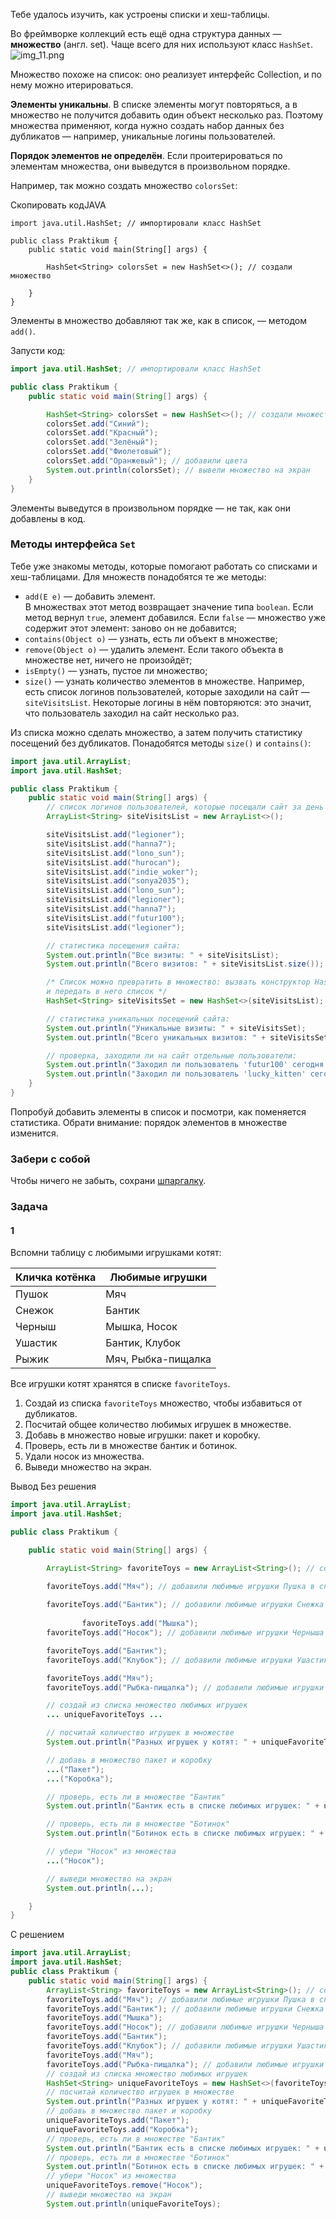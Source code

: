 Тебе удалось изучить, как устроены списки и хеш-таблицы.

Во фреймворке коллекций есть ещё одна структура данных — **множество** (англ. set). Чаще всего для них используют класс `HashSet`.
![img_11.png](img%2Fimg_11.png)

Множество похоже на список: оно реализует интерфейс Collection, и по нему можно итерироваться.

**Элементы уникальны**. В списке элементы могут повторяться, а в множество не получится добавить один объект несколько раз. Поэтому множества применяют, когда нужно создать набор данных без дубликатов — например, уникальные логины пользователей.

**Порядок элементов не определён**. Если проитерироваться по элементам множества, они выведутся в произвольном порядке.

Например, так можно создать множество `colorsSet`:

Скопировать кодJAVA

```
import java.util.HashSet; // импортировали класс HashSet

public class Praktikum {
    public static void main(String[] args) {

        HashSet<String> colorsSet = new HashSet<>(); // создали множество

    }
} 
```

Элементы в множество добавляют так же, как в список, — методом `add()`.

Запусти код:
```java
import java.util.HashSet; // импортировали класс HashSet

public class Praktikum {
    public static void main(String[] args) {

        HashSet<String> colorsSet = new HashSet<>(); // создали множество
        colorsSet.add("Синий");
        colorsSet.add("Красный");
        colorsSet.add("Зелёный");
        colorsSet.add("Фиолетовый");
        colorsSet.add("Оранжевый"); // добавили цвета
        System.out.println(colorsSet); // вывели множество на экран
    }
}
```

Элементы выведутся в произвольном порядке — не так, как они добавлены в код.

### Методы интерфейса `Set`

Тебе уже знакомы методы, которые помогают работать со списками и хеш-таблицами. Для множеств понадобятся те же методы:

- `add(E e)` — добавить элемент.  
  В множествах этот метод возвращает значение типа `boolean`. Если метод вернул `true`, элемент добавился. Если `false` — множество уже содержит этот элемент: заново он не добавится;
- `contains(Object o)` — узнать, есть ли объект в множестве;
- `remove(Object o)` — удалить элемент. Если такого объекта в множестве нет, ничего не произойдёт;
- `isEmpty()` — узнать, пустое ли множество;
- `size()` — узнать количество элементов в множестве.
  Например, есть список логинов пользователей, которые заходили на сайт — `siteVisitsList`. Некоторые логины в нём повторяются: это значит, что пользователь заходил на сайт несколько раз.

Из списка можно сделать множество, а затем получить статистику посещений без дубликатов. Понадобятся методы `size()` и `contains()`:

```java
import java.util.ArrayList;
import java.util.HashSet;

public class Praktikum {
    public static void main(String[] args) {
        // список логинов пользователей, которые посещали сайт за день
        ArrayList<String> siteVisitsList = new ArrayList<>();

        siteVisitsList.add("legioner");
        siteVisitsList.add("hanna7");
        siteVisitsList.add("lono_sun");
        siteVisitsList.add("hurocan");
        siteVisitsList.add("indie_woker");
        siteVisitsList.add("sonya2035");
        siteVisitsList.add("lono_sun");
        siteVisitsList.add("legioner");
        siteVisitsList.add("hanna7");
        siteVisitsList.add("futur100");
        siteVisitsList.add("legioner");

        // статистика посещения сайта:
        System.out.println("Все визиты: " + siteVisitsList);
        System.out.println("Всего визитов: " + siteVisitsList.size());

        /* Список можно превратить в множество: вызвать конструктор HashSet
        и передать в него список */
        HashSet<String> siteVisitsSet = new HashSet<>(siteVisitsList);

        // статистика уникальных посещений сайта:
        System.out.println("Уникальные визиты: " + siteVisitsSet);
        System.out.println("Всего уникальных визитов: " + siteVisitsSet.size());

        // проверка, заходили ли на сайт отдельные пользователи:
        System.out.println("Заходил ли пользователь 'futur100' сегодня на сайт? Ответ: " + siteVisitsSet.contains("futur100"));
        System.out.println("Заходил ли пользователь 'lucky_kitten' сегодня на сайт? Ответ: " + siteVisitsSet.contains("lucky_kitten"));
    }
}
```

Попробуй добавить элементы в список и посмотри, как поменяется статистика. Обрати внимание: порядок элементов в множестве изменится.

### Забери с собой

Чтобы ничего не забыть, сохрани [шпаргалку](https://code.s3.yandex.net/qa-automation-engineer/java/track2/cheatsheets/sprint5/collections_cheatsheet.pdf).

### Задача
#### 1
Вспомни таблицу с любимыми игрушками котят:

|Кличка котёнка|Любимые игрушки|
|---|---|
|Пушок|Мяч|
|Снежок|Бантик|
|Черныш|Мышка, Носок|
|Ушастик|Бантик, Клубок|
|Рыжик|Мяч, Рыбка-пищалка|

Все игрушки котят хранятся в списке `favoriteToys`.

1. Создай из списка `favoriteToys` множество, чтобы избавиться от дубликатов.
2. Посчитай общее количество любимых игрушек в множестве.
3. Добавь в множество новые игрушки: пакет и коробку.
4. Проверь, есть ли в множестве бантик и ботинок.
5. Удали носок из множества.
6. Выведи множество на экран.

Вывод
Без решения
```Java
import java.util.ArrayList;
import java.util.HashSet;

public class Praktikum {

    public static void main(String[] args) {

        ArrayList<String> favoriteToys = new ArrayList<String>(); // создали список всех любимых игрушек

        favoriteToys.add("Мяч"); // добавили любимые игрушки Пушка в список
        
		favoriteToys.add("Бантик"); // добавили любимые игрушки Снежка в список
        
				favoriteToys.add("Мышка");
        favoriteToys.add("Носок"); // добавили любимые игрушки Черныша в список

        favoriteToys.add("Бантик");
        favoriteToys.add("Клубок"); // добавили любимые игрушки Ушастика в список

        favoriteToys.add("Мяч");
        favoriteToys.add("Рыбка-пищалка"); // добавили любимые игрушки Рыжика в список

        // создай из списка множество любимых игрушек
        ... uniqueFavoriteToys ...

        // посчитай количество игрушек в множестве
        System.out.println("Разных игрушек у котят: " + uniqueFavoriteToys...);

        // добавь в множество пакет и коробку
        ...("Пакет");
        ...("Коробка");

        // проверь, есть ли в множестве "Бантик"
        System.out.println("Бантик есть в списке любимых игрушек: " + uniqueFavoriteToys...);

        // проверь, есть ли в множестве "Ботинок"
        System.out.println("Ботинок есть в списке любимых игрушек: " + uniqueFavoriteToys...);

        // убери "Носок" из множества
        ...("Носок");

        // выведи множество на экран
        System.out.println(...);

    }
}
```

С решением
```Java
import java.util.ArrayList;
import java.util.HashSet;
public class Praktikum {
    public static void main(String[] args) {
        ArrayList<String> favoriteToys = new ArrayList<String>(); // создали список всех любимых игрушек
        favoriteToys.add("Мяч"); // добавили любимые игрушки Пушка в список
        favoriteToys.add("Бантик"); // добавили любимые игрушки Снежка в список
        favoriteToys.add("Мышка");
        favoriteToys.add("Носок"); // добавили любимые игрушки Черныша в список
        favoriteToys.add("Бантик");
        favoriteToys.add("Клубок"); // добавили любимые игрушки Ушастика в список
        favoriteToys.add("Мяч");
        favoriteToys.add("Рыбка-пищалка"); // добавили любимые игрушки Рыжика в список
        // создай из списка множество любимых игрушек
        HashSet<String> uniqueFavoriteToys = new HashSet<>(favoriteToys);
        // посчитай количество игрушек в множестве
        System.out.println("Разных игрушек у котят: " + uniqueFavoriteToys.size());
        // добавь в множество пакет и коробку
        uniqueFavoriteToys.add("Пакет");
        uniqueFavoriteToys.add("Коробка");
        // проверь, есть ли в множестве "Бантик"
        System.out.println("Бантик есть в списке любимых игрушек: " + uniqueFavoriteToys.contains("Бантик"));
        // проверь, есть ли в множестве "Ботинок"
        System.out.println("Ботинок есть в списке любимых игрушек: " + uniqueFavoriteToys.contains("Ботинок"));
        // убери "Носок" из множества
        uniqueFavoriteToys.remove("Носок");
        // выведи множество на экран
        System.out.println(uniqueFavoriteToys);
```
